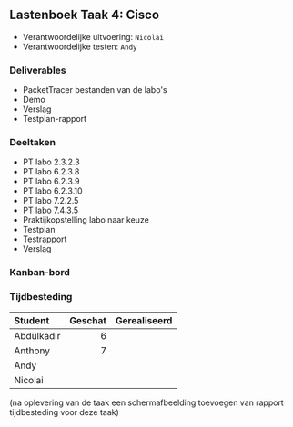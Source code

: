 ## Lastenboek Taak 4: Cisco

* Verantwoordelijke uitvoering: `Nicolai`
* Verantwoordelijke testen: `Andy`

### Deliverables

* PacketTracer bestanden van de labo's
* Demo
* Verslag
* Testplan-rapport

### Deeltaken

* PT labo 2.3.2.3
* PT labo 6.2.3.8
* PT labo 6.2.3.9
* PT labo 6.2.3.10
* PT labo 7.2.2.5
* PT labo 7.4.3.5
* Praktijkopstelling labo naar keuze
* Testplan
* Testrapport
* Verslag

### Kanban-bord



### Tijdbesteding

| Student  | Geschat | Gerealiseerd |
| :---     |    ---: |         ---: |
| Abdülkadir |   6      |              |
| Anthony |     7    |              |
| Andy |         |              |
| Nicolai |         |              |

(na oplevering van de taak een schermafbeelding toevoegen van rapport tijdbesteding voor deze taak)
